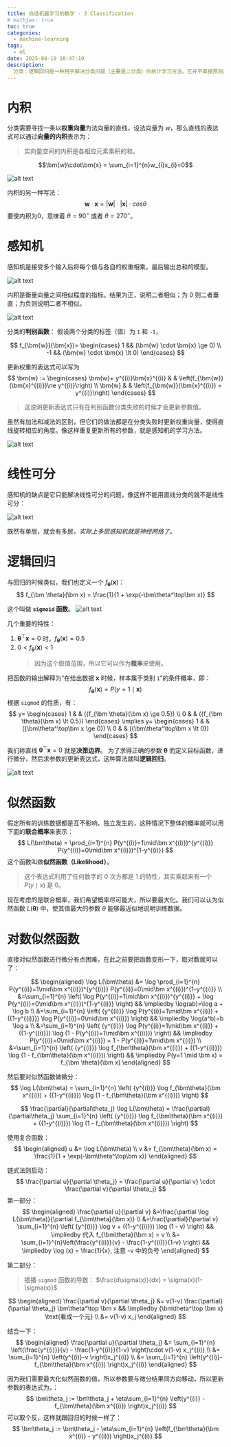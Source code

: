 ```yaml
---
title: 白话机器学习的数学 - 3 Classification
# mathjax: true
toc: true
categories:
  - machine-learning
tags:
  - ml
date: 2025-08-19 10:47:19
description:
  分类：逻辑回归是一种用于解决分类问题（主要是二分类）的统计学习方法。它并不直接预测类别标签（如0或1），而是预测一个样本属于某个类别的概率。
---
```


# 内积

分类需要寻找一条以**权重向量**为法向量的直线，设法向量为 $w$，那么直线的表达式可以通过**向量的内积**表示为：
> 实向量空间的内积是各相应元素乘积的和。

$$\bm{w}\cdot\bm{x} = \sum_{i=1}^{n}w_{i}x_{i}=0$$

![alt text](2025-08-19-math-in-dl-in-plain-03/image.png)

内积的另一种写法：
$$\bm{w}\cdot\bm{x} = |\bm{w}| \cdot |\bm{x}|\cdot cos\theta$$
要使内积为0，意味着 $\theta=90^\circ$ 或者 $\theta=270^\circ$。

# 感知机

感知机是接受多个输入后将每个值与各自的权重相乘，最后输出总和的模型。

![alt text](2025-08-19-math-in-dl-in-plain-03/image-1.png)

内积是衡量向量之间相似程度的指标。结果为正，说明二者相似；为 0 则二者垂直；为负则说明二者不相似。

![alt text](2025-08-19-math-in-dl-in-plain-03/image-2.png)

分类的**判别函数**：
假设两个分类的标签（值）为 `1` 和 `-1`，

$$
f_{\bm{w}}(\bm{x})=
\begin{cases}
1 && (\bm{w} \cdot \bm{x} \ge 0)
\\
-1 && (\bm{w} \cdot \bm{x} \lt 0)
\end{cases}
$$

更新权重的表达式可以写为
$$
\bm{w} :=
\begin{cases}
	\bm{w}+ y^{(i)}\bm{x}^{(i)} &  & \left(f_{\bm{w}}(\bm{x}^{(i)})\ne y^{(i)}\right) \\
	\bm{w}                      &  & \left(f_{\bm{w}}(\bm{x}^{(i)}) = y^{(i)}\right)
\end{cases}
$$

> 这说明更新表达式只有在判别函数分类失败的时候才会更新参数值。

虽然有加法和减法的区别，但它们的做法都是在分类失败时更新权重向量，使得直线旋转相应的角度。像这样重复更新所有的参数，就是感知机的学习方法。

![alt text](2025-08-19-math-in-dl-in-plain-03/image-3.png)

# 线性可分

感知机的缺点是它只能解决线性可分的问题，像这样不能用直线分类的就不是线性可分：

![alt text](2025-08-19-math-in-dl-in-plain-03/image-4.png)

既然有单层，就会有多层，*实际上多层感知机就是神经网络了*。

# 逻辑回归

与回归的时候类似，我们也定义一个 $f_{\bm \theta}(\bm x)$：
$$
f_{\bm \theta}(\bm x) = \frac{1}{1 + \exp(-\bm\theta^\top\bm x)}
$$

这个叫做 **`sigmoid` 函数**。
![alt text](2025-08-19-math-in-dl-in-plain-03/image-5.png)

几个重要的特性：
1. $\bm\theta^\top\bm x = 0$ 时，$f_{\bm \theta}(\bm x) = 0.5$
2. $0 \lt f_{\bm \theta}(\bm x) \lt 1$
    > 因为这个取值范围，所以它可以作为**概率**来使用。

把函数的输出解释为“在给出数据 $\bm{x}$ 时候，样本属于类别 `1`”的条件概率，即：
$$
f_{\bm \theta}(\bm x) = P(y=1 \mid \bm x)
$$
根据 `sigmod` 的性质，有：
$$
y=
\begin{cases}
	1 &  & ({f_{\bm \theta}(\bm x) \ge 0.5}) \\
	0 &  & ({f_{\bm \theta}(\bm x) \lt 0.5})
\end{cases}
\implies y=
\begin{cases}
	1 &  & ({\bm\theta^\top\bm x \ge 0}) \\
	0 &  & ({\bm\theta^\top\bm x \lt 0})
\end{cases}
$$

我们称直线 ${\bm\theta^\top\bm x = 0}$ 就是**决策边界**。
为了求得正确的参数 $\bm\theta$ 而定义目标函数，进行微分，然后求参数的更新表达式，这种算法就叫**逻辑回归**。

![alt text](2025-08-19-math-in-dl-in-plain-03/image-6.png)

# 似然函数

假定所有的训练数据都是互不影响、独立发生的，这种情况下整体的概率就可以用下面的**联合概率**来表示：
$$
L(\bm\theta) = \prod_{i=1}^{n} P(y^{(i)}=1\mid\bm x^{(i)})^{y^{(i)}} P(y^{(i)}=0\mid\bm x^{(i)})^{1-y^{(i)}}
$$
这个函数叫做**似然函数（Likelihood）**。
> 这个表达式利用了任何数字的 0 次方都是 1 的特性，其实乘起来有一个 $P(y\mid x)$ 是 0。

现在考虑的是联合概率，我们希望概率尽可能大，所以要最大化。我们可以认为似然函数 $L(\bm\theta)$ 中，使其值最大的参数 $\theta$ 能够最近似地说明训练数据。

# 对数似然函数

直接对似然函数进行微分有点困难，在此之前要把函数变形一下，取对数就可以了：

$$
\begin{aligned}
\log L(\bm\theta) 
&= \log \prod_{i=1}^{n}
P(y^{(i)}=1\mid\bm x^{(i)})^{y^{(i)}}
P(y^{(i)}=0\mid\bm x^{(i)})^{1-y^{(i)}} 
\\
&=\sum_{i=1}^{n}
\left(
\log P(y^{(i)}=1\mid\bm x^{(i)})^{y^{(i)}} + 
\log P(y^{(i)}=0\mid\bm x^{(i)})^{1-y^{(i)}}  
\right) && \impliedby \log(ab)=\log a + \log b
\\
&=\sum_{i=1}^{n}
\left(
{y^{(i)}} \log P(y^{(i)}=1\mid\bm x^{(i)}) + 
({1-y^{(i)}}) \log P(y^{(i)}=0\mid\bm x^{(i)}) 
\right) && \impliedby \log(a^b)=b \log a
\\
&=\sum_{i=1}^{n}
\left(
{y^{(i)}} \log P(y^{(i)}=1\mid\bm x^{(i)}) + 
({1-y^{(i)}}) \log (1 - P(y^{(i)}=1\mid\bm x^{(i)})) 
\right) && \impliedby P(y^{(i)}=0\mid\bm x^{(i)}) = 1 - P(y^{(i)}=1\mid\bm x^{(i)})
\\
&=\sum_{i=1}^{n}
\left(
{y^{(i)}} \log f_{\bm\theta}(\bm x^{(i)}) + 
({1-y^{(i)}}) \log (1 - f_{\bm\theta}(\bm x^{(i)})) 
\right) && \impliedby P(y=1 \mid \bm x) = f_{\bm \theta}(\bm x)
\end{aligned}
$$

然后要对似然函数做微分：
$$
\log L(\bm\theta) =
\sum_{i=1}^{n}
\left(
{y^{(i)}} \log f_{\bm\theta}(\bm x^{(i)}) + 
({1-y^{(i)}}) \log (1 - f_{\bm\theta}(\bm x^{(i)})) 
\right)
$$

$$
\frac{\partial}{\partial\theta_j} \log L(\bm\theta) = 
\frac{\partial}{\partial\theta_j}
\sum_{i=1}^{n}
\left(
{y^{(i)}} \log f_{\bm\theta}(\bm x^{(i)}) + 
({1-y^{(i)}}) \log (1 - f_{\bm\theta}(\bm x^{(i)})) 
\right)
$$

使用复合函数：
$$
\begin{aligned}
u &= \log L(\bm\theta) \\
v &= f_{\bm\theta}(\bm x) = \frac{1}{1 + \exp(-\bm\theta^\top\bm x)}
\end{aligned}
$$

链式法则启动：
$$
\frac{\partial u}{\partial \theta_j} = 
\frac{\partial u}{\partial v} \cdot \frac{\partial v}{\partial \theta_j}
$$
第一部分：
$$
\begin{aligned}
\frac{\partial u}{\partial v}
&=\frac{\partial \log L(\bm\theta)}{\partial f_{\bm\theta}(\bm x)}
\\
&=\frac{\partial}{\partial v}
\sum_{i=1}^{n}
\left(
{y^{(i)}} \log v + 
({1-y^{(i)}}) \log (1 - v) 
\right) && \impliedby 代入 f_{\bm\theta}(\bm x) = v
\\
&=
\sum_{i=1}^{n}\left(\frac{y^{(i)}}{v} - \frac{1-y^{(i)}}{1-v} \right)
&& \impliedby \log (x) = \frac{1}{x}, 注意 -v 中的负号
\end{aligned}
$$

第二部分：
> 插播 `sigmod` 函数的导数： $\frac{d\sigma(x)}{dx} = \sigma(x)(1-\sigma(x))$

$$
\begin{aligned}
\frac{\partial v}{\partial \theta_j} &= v(1-v) \frac{\partial}{\partial \theta_j} \bm\theta^\top \bm x && \impliedby {\bm\theta^\top \bm x} \text{看成一个元} \\
&= v(1-v) x_j
\end{aligned}
$$

结合一下：
$$
\begin{aligned}
\frac{\partial u}{\partial \theta_j}
&= 
\sum_{i=1}^{n}
\left(\frac{y^{(i)}}{v} - \frac{1-y^{(i)}}{1-v} \right)\cdot
v(1-v) x_j^{(i)}
\\
&=
\sum_{i=1}^{n}
\left(y^{(i)}-v \right)x_j^{(i)}
\\
&=
\sum_{i=1}^{n}
\left(y^{(i)}-f_{\bm\theta}(\bm x^{(i)}) \right)x_j^{(i)}
\end{aligned}
$$

因为我们需要最大化似然函数的值，所以参数要与微分结果同方向移动，所以更新参数的表达式为，：
$$
\bm\theta_j := \bm\theta_j + \eta\sum_{i=1}^{n}
\left(y^{(i)} - f_{\bm\theta}(\bm x^{(i)}) \right)x_j^{(i)}
$$
可以取个反，这样就跟回归的时候一样了：
$$
\bm\theta_j := \bm\theta_j - \eta\sum_{i=1}^{n}
\left(f_{\bm\theta}(\bm x^{(i)} - y^{(i)}) \right)x_j^{(i)}
$$